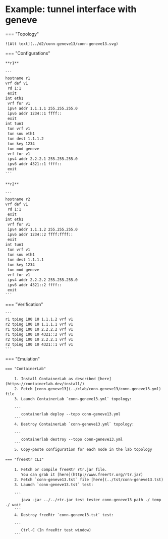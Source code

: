 # Example: tunnel interface with geneve

=== "Topology"

    ![Alt text](../d2/conn-geneve13/conn-geneve13.svg)

=== "Configurations"

    **r1**

    ```
    hostname r1
    vrf def v1
     rd 1:1
     exit
    int eth1
     vrf for v1
     ipv4 addr 1.1.1.1 255.255.255.0
     ipv6 addr 1234::1 ffff::
     exit
    int tun1
     tun vrf v1
     tun sou eth1
     tun dest 1.1.1.2
     tun key 1234
     tun mod geneve
     vrf for v1
     ipv4 addr 2.2.2.1 255.255.255.0
     ipv6 addr 4321::1 ffff::
     exit
    ```

    **r2**

    ```
    hostname r2
    vrf def v1
     rd 1:1
     exit
    int eth1
     vrf for v1
     ipv4 addr 1.1.1.2 255.255.255.0
     ipv6 addr 1234::2 ffff:ffff::
     exit
    int tun1
     tun vrf v1
     tun sou eth1
     tun dest 1.1.1.1
     tun key 1234
     tun mod geneve
     vrf for v1
     ipv4 addr 2.2.2.2 255.255.255.0
     ipv6 addr 4321::2 ffff::
     exit
    ```

=== "Verification"

    ```
    r1 tping 100 10 1.1.1.2 vrf v1
    r2 tping 100 10 1.1.1.1 vrf v1
    r1 tping 100 10 2.2.2.2 vrf v1
    r1 tping 100 10 4321::2 vrf v1
    r2 tping 100 10 2.2.2.1 vrf v1
    r2 tping 100 10 4321::1 vrf v1
    ```

=== "Emulation"

    === "ContainerLab"

        1. Install ContainerLab as described [here](https://containerlab.dev/install/)  
        2. Fetch [conn-geneve13](../clab/conn-geneve13/conn-geneve13.yml) file  
        3. Launch ContainerLab `conn-geneve13.yml` topology:  

        ```
           containerlab deploy --topo conn-geneve13.yml  
        ```
        4. Destroy ContainerLab `conn-geneve13.yml` topology:  

        ```
           containerlab destroy --topo conn-geneve13.yml  
        ```
        5. Copy-paste configuration for each node in the lab topology

    === "freeRtr CLI"

        1. Fetch or compile freeRtr rtr.jar file.  
           You can grab it [here](http://www.freertr.org/rtr.jar)  
        2. Fetch `conn-geneve13.tst` file [here](../tst/conn-geneve13.tst)  
        3. Launch `conn-geneve13.tst` test:  

        ```
           java -jar ../../rtr.jar test tester conn-geneve13 path ./ temp ./ wait
        ```
        4. Destroy freeRtr `conn-geneve13.tst` test:  

        ```
           Ctrl-C (In freeRtr test window)
        ```

